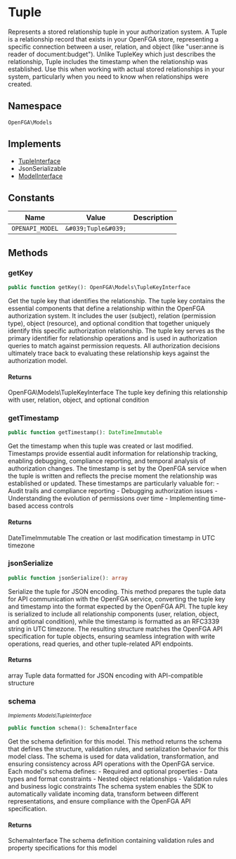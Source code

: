 # Tuple

Represents a stored relationship tuple in your authorization system. A Tuple is a relationship record that exists in your OpenFGA store, representing a specific connection between a user, relation, and object (like &quot;user:anne is reader of document:budget&quot;). Unlike TupleKey which just describes the relationship, Tuple includes the timestamp when the relationship was established. Use this when working with actual stored relationships in your system, particularly when you need to know when relationships were created.

## Namespace
`OpenFGA\Models`

## Implements
* [TupleInterface](TupleInterface.md)
* JsonSerializable
* [ModelInterface](ModelInterface.md)

## Constants
| Name | Value | Description |
|------|-------|-------------|
| `OPENAPI_MODEL` | `&#039;Tuple&#039;` |  |


## Methods
### getKey


```php
public function getKey(): OpenFGA\Models\TupleKeyInterface
```

Get the tuple key that identifies the relationship. The tuple key contains the essential components that define a relationship within the OpenFGA authorization system. It includes the user (subject), relation (permission type), object (resource), and optional condition that together uniquely identify this specific authorization relationship. The tuple key serves as the primary identifier for relationship operations and is used in authorization queries to match against permission requests. All authorization decisions ultimately trace back to evaluating these relationship keys against the authorization model.


#### Returns
OpenFGA\Models\TupleKeyInterface
 The tuple key defining this relationship with user, relation, object, and optional condition

### getTimestamp


```php
public function getTimestamp(): DateTimeImmutable
```

Get the timestamp when this tuple was created or last modified. Timestamps provide essential audit information for relationship tracking, enabling debugging, compliance reporting, and temporal analysis of authorization changes. The timestamp is set by the OpenFGA service when the tuple is written and reflects the precise moment the relationship was established or updated. These timestamps are particularly valuable for: - Audit trails and compliance reporting - Debugging authorization issues - Understanding the evolution of permissions over time - Implementing time-based access controls


#### Returns
DateTimeImmutable
 The creation or last modification timestamp in UTC timezone

### jsonSerialize


```php
public function jsonSerialize(): array
```

Serialize the tuple for JSON encoding. This method prepares the tuple data for API communication with the OpenFGA service, converting the tuple key and timestamp into the format expected by the OpenFGA API. The tuple key is serialized to include all relationship components (user, relation, object, and optional condition), while the timestamp is formatted as an RFC3339 string in UTC timezone. The resulting structure matches the OpenFGA API specification for tuple objects, ensuring seamless integration with write operations, read queries, and other tuple-related API endpoints.


#### Returns
array
 Tuple data formatted for JSON encoding with API-compatible structure

### schema

*<small>Implements Models\TupleInterface</small>*  

```php
public function schema(): SchemaInterface
```

Get the schema definition for this model. This method returns the schema that defines the structure, validation rules, and serialization behavior for this model class. The schema is used for data validation, transformation, and ensuring consistency across API operations with the OpenFGA service. Each model&#039;s schema defines: - Required and optional properties - Data types and format constraints - Nested object relationships - Validation rules and business logic constraints The schema system enables the SDK to automatically validate incoming data, transform between different representations, and ensure compliance with the OpenFGA API specification.


#### Returns
SchemaInterface
 The schema definition containing validation rules and property specifications for this model

